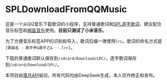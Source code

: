 # SPLDownloadFromQQMusic
这是一个从QQ音乐下载歌词的小程序，支持普通歌词和[SPL逐字歌词](https://moriafly.com/standards/spl.html)，建议配合音乐标签和[椒盐音乐](https://github.com/Moriafly/SaltPlayerSource)使用。**目前只测试了小米音乐**。

为了方便音乐标签APP的识别和导入，歌词后缀一律使用`lrc`。歌词的命名方式是`[歌曲名 - 歌手甲&歌手乙&···.lrc]`。

下载的普通歌词默认保存到`/sdcard/Download/LRC/`，逐字歌词保存到`/sdcard/Download/SPL/`。

本项目由[落月API](https://github.com/lvluoyue/api-doc)驱动，所有代码均由DeepSeek生成，本人仅作修正和发布。

